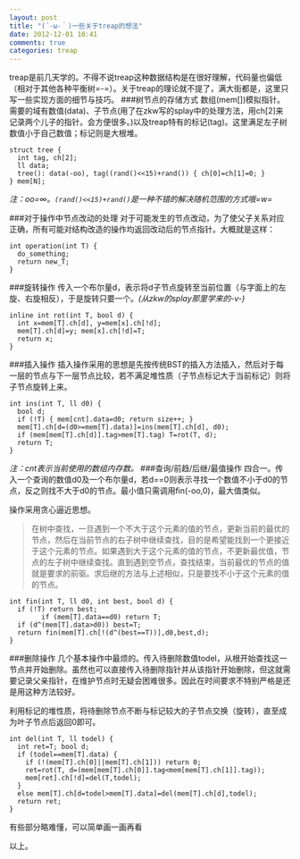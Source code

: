 ```yaml
---
layout: post
title: "(´-ω-｀)一些关于treap的想法"
date: 2012-12-01 10:41
comments: true
categories: treap
---
```


treap是前几天学的。不得不说treap这种数据结构是在很好理解，代码量也偏低（相对于其他各种平衡树=-=）。关于treap的理论就不提了，满大街都是，这里只写一些实现方面的细节与技巧。
###树节点的存储方式
数组(mem[])模拟指针。需要的域有数值(data)、子节点(用了在zkw写的splay中的处理方法，用ch[2]来记录两个儿子的指针。会方便很多。)以及treap特有的标记(tag)。这里满足左子树数值小于自己数值；标记则是大根堆。

```
struct tree {
  int tag, ch[2];
  ll data;
  tree(): data(-oo), tag((rand()<<15)+rand()) { ch[0]=ch[1]=0; }
} mem[N];
```

*注：oo=∞。`(rand()<<15)+rand()`是一种不错的解决随机范围的方式哦=w=*
<!-- more -->
###对于操作中节点改动的处理
对于可能发生的节点改动，为了使父子关系对应正确，所有可能对结构改造的操作均返回改动后的节点指针。大概就是这样：

```
int operation(int T) {
  do_something;
  return new_T;
}
```

###旋转操作
传入一个布尔量d，表示将d子节点旋转至当前位置（与字面上的左旋、右旋相反），于是旋转只要一个。*(从zkw的splay那里学来的-v-)*

```
inline int rot(int T, bool d) {
  int x=mem[T].ch[d], y=mem[x].ch[!d];
  mem[T].ch[d]=y; mem[x].ch[!d]=T;
  return x;
}
```

###插入操作
插入操作采用的思想是先按传统BST的插入方法插入，然后对于每一层的节点与下一层节点比较，若不满足堆性质（子节点标记大于当前标记）则将子节点旋转上来。

```
int ins(int T, ll d0) {
  bool d;
  if (!T) { mem[cnt].data=d0; return size++; }
  mem[T].ch[d=(d0>=mem[T].data)]=ins(mem[T].ch[d], d0);
  if (mem[mem[T].ch[d]].tag>mem[T].tag) T=rot(T, d);
  return T;
}
```

*注：cnt表示当前使用的数组内存数。*
###查询/前趋/后继/最值操作
四合一。传入一个查询的数值d0及一个布尔量d，若d==0则表示寻找一个数值不小于d0的节点，反之则找不大于d0的节点。最小值只需调用fin(-oo,0)，最大值类似。

操作采用贪心逼近思想。
>    在树中查找，一旦遇到一个不大于这个元素的值的节点，更新当前的最优的节点，然后在当前节点的右子树中继续查找，目的是希望能找到一个更接近于这个元素的节点。如果遇到大于这个元素的值的节点，不更新最优值，节点的左子树中继续查找。直到遇到空节点，查找结束，当前最优的节点的值就是要求的前驱。求后继的方法与上述相似，只是要找不小于这个元素的值的节点。

```
int fin(int T, ll d0, int best, bool d) {
  if (!T) return best;
        if (mem[T].data==d0) return T;
  if (d^(mem[T].data>d0)) best=T;
  return fin(mem[T].ch[!(d^(best==T))],d0,best,d);
}
```

###删除操作
几个基本操作中最烦的。传入待删除数值todel，从根开始查找这一节点并开始删除。虽然也可以直接传入待删除指针并从该指针开始删除，但这就需要记录父亲指针，在维护节点时无疑会困难很多。因此在时间要求不特别严格是还是用这种方法较好。

利用标记的堆性质，将待删除节点不断与标记较大的子节点交换（旋转），直至成为叶子节点后返回0即可。

```
int del(int T, ll todel) {
  int ret=T; bool d;
  if (todel==mem[T].data) {
    if (!(mem[T].ch[0]||mem[T].ch[1])) return 0;
    ret=rot(T, d=(mem[mem[T].ch[0]].tag<mem[mem[T].ch[1]].tag));
    mem[ret].ch[!d]=del(T,todel);
  }
  else mem[T].ch[d=todel>mem[T].data]=del(mem[T].ch[d],todel);
  return ret;
}
```


有些部分略难懂，可以简单画一画再看

以上。
